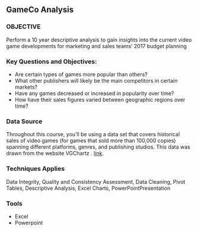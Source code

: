 ## GameCo Analysis

### OBJECTIVE

Perform a 10 year descriptive analysis to gain insights into the current video game
developments for marketing and sales teams’ 2017 budget planning

### Key Questions and Objectives:
* Are certain types of games more popular than others?
* What other publishers will likely be the main competitors in certain markets?
* Have any games decreased or increased in popularity over time?
* How have their sales figures varied between geographic regions over time?

### Data Source
Throughout this course, you’ll be using a data set that covers historical sales of
video games (for games that sold more than 100,000 copies) spanning different
platforms, genres, and publishing studios. This data was drawn from the website
VGChartz . [link](https://www.vgchartz.com/).

### Techniques Applies
Data Integrity, Quality and Consistency Assessment, Data Cleaning, Pivot Tables, Descriptive Analysis, Excel Charts, PowerPointPresentation

### Tools
* Excel
* Powerpoint

